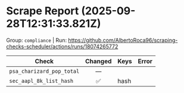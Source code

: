 # Scrape Report (2025-09-28T12:31:33.821Z)

Group: `compliance`  |  Run: https://github.com/AlbertoRoca96/scraping-checks-scheduler/actions/runs/18074265772

| Check | Changed | Keys | Error |
|---|:---:|:--|:--|
| `psa_charizard_pop_total` | — |  |  |
| `sec_aapl_8k_list_hash` | ✅ | hash |  |
